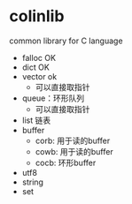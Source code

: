 # colinlib
common library for C language

- falloc OK
- dict OK
- vector ok
  - 可以直接取指针
- queue：环形队列
  - 可以直接取指针
- list 链表
- buffer
  - corb: 用于读的buffer
  - cowb: 用于读的buffer
  - cocb: 环形buffer
- utf8
- string
- set